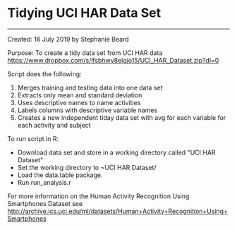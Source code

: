 # Tidying UCI HAR Data Set
---
Created: 16 July 2019 by Stephanie Beard

Purpose:
To create a tidy data set from UCI HAR data
https://www.dropbox.com/s/lfsbhwy8elgjo15/UCI_HAR_Dataset.zip?dl=0

Script does the following:
1. Merges training and testing data into one data set
2. Extracts only mean and standard deviation
3. Uses descriptive names to name activities
4. Labels columns with descriptive variable names
5. Creates a new independent tiday data set with avg for each variable for each activity and subject
  
To run script in R:
* Download data set and store in a working directory called "UCI HAR Dataset"
* Set the working directory to ~UCI HAR Dataset/
* Load the data.table package.
* Run run_analysis.r

For more information on the Human Activity Recognition Using Smartphones Dataset see http://archive.ics.uci.edu/ml/datasets/Human+Activity+Recognition+Using+Smartphones
